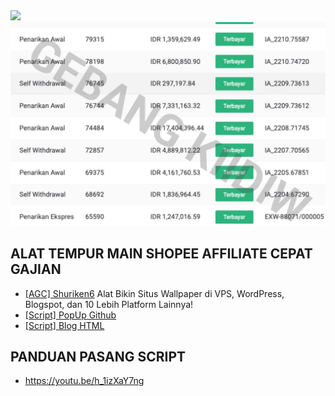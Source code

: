 <img src="pic/komisishopee.jpg" width="875"/>
<img src="pic/Involve.jpg" width="875"/>

## ALAT TEMPUR MAIN SHOPEE AFFILIATE CEPAT GAJIAN
 - [[AGC] Shuriken6](https://v4.dojo.cc/aff/go/orlin24?i=1)
 Alat Bikin Situs Wallpaper di VPS, WordPress, Blogspot, dan 10 Lebih Platform Lainnya!
 - [[Script] PopUp Github](https://v4.dojo.cc/aff/go/orlin24?i=1)
 - [[Script] Blog HTML](https://raw.githubusercontent.com/GebangKidiw/ads/main/pop.js)
 
 ## PANDUAN PASANG SCRIPT
 - https://youtu.be/h_1izXaY7ng
